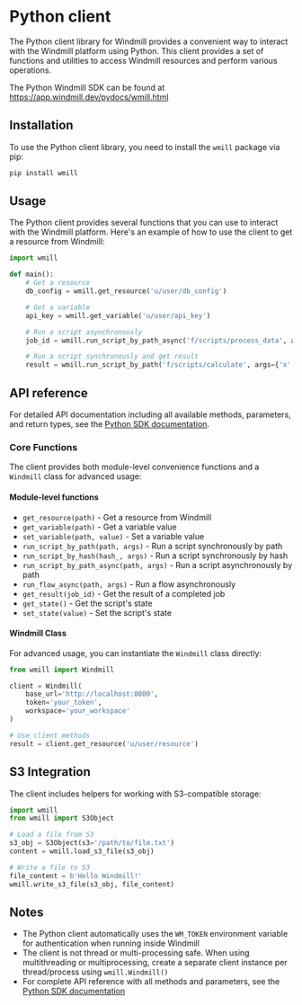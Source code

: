 # Python client

The Python client library for Windmill provides a convenient way to interact with the Windmill platform using Python. This client provides a set of functions and utilities to access Windmill resources and perform various operations.

The Python Windmill SDK can be found at https://app.windmill.dev/pydocs/wmill.html

## Installation

To use the Python client library, you need to install the `wmill` package via pip:

```bash
pip install wmill
```

## Usage

The Python client provides several functions that you can use to interact with the Windmill platform. Here's an example of how to use the client to get a resource from Windmill:

```python
import wmill

def main():
    # Get a resource
    db_config = wmill.get_resource('u/user/db_config')

    # Get a variable
    api_key = wmill.get_variable('u/user/api_key')

    # Run a script asynchronously
    job_id = wmill.run_script_by_path_async('f/scripts/process_data', args={'input': 'value'})

    # Run a script synchronously and get result
    result = wmill.run_script_by_path('f/scripts/calculate', args={'x': 10, 'y': 20})
```

## API reference

For detailed API documentation including all available methods, parameters, and return types, see the [Python SDK documentation](https://app.windmill.dev/pydocs/wmill.html).

### Core Functions

The client provides both module-level convenience functions and a `Windmill` class for advanced usage:

#### Module-level functions

- `get_resource(path)` - Get a resource from Windmill
- `get_variable(path)` - Get a variable value
- `set_variable(path, value)` - Set a variable value
- `run_script_by_path(path, args)` - Run a script synchronously by path
- `run_script_by_hash(hash_, args)` - Run a script synchronously by hash
- `run_script_by_path_async(path, args)` - Run a script asynchronously by path
- `run_flow_async(path, args)` - Run a flow asynchronously
- `get_result(job_id)` - Get the result of a completed job
- `get_state()` - Get the script's state
- `set_state(value)` - Set the script's state

#### Windmill Class

For advanced usage, you can instantiate the `Windmill` class directly:

```python
from wmill import Windmill

client = Windmill(
    base_url='http://localhost:8000',
    token='your_token',
    workspace='your_workspace'
)

# Use client methods
result = client.get_resource('u/user/resource')
```

## S3 Integration

The client includes helpers for working with S3-compatible storage:

```python
import wmill
from wmill import S3Object

# Load a file from S3
s3_obj = S3Object(s3='/path/to/file.txt')
content = wmill.load_s3_file(s3_obj)

# Write a file to S3
file_content = b'Hello Windmill!'
wmill.write_s3_file(s3_obj, file_content)
```

## Notes

- The Python client automatically uses the `WM_TOKEN` environment variable for authentication when running inside Windmill
- The client is not thread or multi-processing safe. When using multithreading or multiprocessing, create a separate client instance per thread/process using `wmill.Windmill()`
- For complete API reference with all methods and parameters, see the [Python SDK documentation](https://app.windmill.dev/pydocs/wmill.html)
